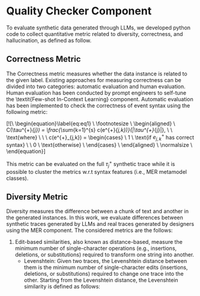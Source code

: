 # Quality Checker Component

To evaluate synthetic data generated through LLMs, we developed python code to collect quantitative metric related to  diversity, correctness, and hallucination, as defined as follow. 

## Correctness Metric

The Correctness metric measures whether the data instance is related to the given label. Existing approaches for measuring correctness can be divided into two categories: automatic evaluation and human evaluation. Human evaluation has been conducted by prompt engineers to self-tune the \textit{Few-shot In-Context Learning} component. Automatic evaluation has been implemented to check the correctness of event syntax using the following metric:

[![\\ \begin{equation}\label{eq:eq1} \\ \footnotesize \\ \begin{aligned} \\     C(\tau^{+}_{j}) = \frac{\sum_{k=1}^{s} c(e^{+}_{j,k})}{|\tau^{+}_{j}|}, \ \ \text{where} \ \ \\     c(e^{+}_{j,k}) = \begin{cases} \\           1 \ \text{if $e^{+}_{j,k}$ has correct syntax}  \\ \\           0 \ \text{otherwise} \\     \end{cases} \\ \end{aligned} \\ \normalsize \\ \end{equation}]

This metric can be evaluated on the full $\tau^{+}_{j}$ synthetic trace while it is possible to cluster the metrics w.r.t syntax features (i.e., MER metamodel classes).

## Diversity Metric

Diversity measures the difference between a chunk of text and another in the generated instances. In this work, we evaluate differences between synthetic traces generated by LLMs and real traces generated by designers using the MER component. The considered metrics are the follows: 


1. Edit-based similarities, also known as distance-based, measure the minimum number of single-character operations (e.g., insertions, deletions, or substitutions) required to transform one string into another. 
    - Levenshtein: Given two traces, the Levenshtein distance between them is the minimum number of single-character edits (insertions, deletions, or substitutions) required to change one trace into the other. Starting from the Levenshtein distance, the Levenshtein similarity is defined as follows:

